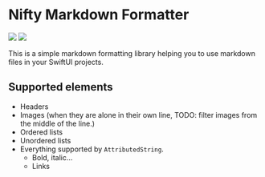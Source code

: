 # Nifty Markdown Formatter

[![](https://img.shields.io/endpoint?url=https%3A%2F%2Fswiftpackageindex.com%2Fapi%2Fpackages%2FNiftyTreeStudios%2FNifty-Markdown-Formatter%2Fbadge%3Ftype%3Dswift-versions)](https://swiftpackageindex.com/NiftyTreeStudios/Nifty-Markdown-Formatter)
[![](https://img.shields.io/endpoint?url=https%3A%2F%2Fswiftpackageindex.com%2Fapi%2Fpackages%2FNiftyTreeStudios%2FNifty-Markdown-Formatter%2Fbadge%3Ftype%3Dplatforms)](https://swiftpackageindex.com/NiftyTreeStudios/Nifty-Markdown-Formatter)

This is a simple markdown formatting library helping you to use markdown files in your SwiftUI projects.

## Supported elements

* Headers
* Images (when they are alone in their own line, TODO: filter images from the middle of the line.)
* Ordered lists
* Unordered lists
* Everything supported by `AttributedString`.
    * Bold, italic...
    * Links
